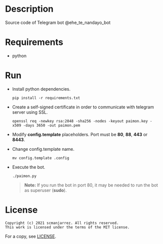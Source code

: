 # Description
Source code of Telegram bot @ehe_te_nandayo_bot

# Requirements
- python

# Run
- Install python dependencies.

    `pip install -r requirements.txt`

- Create a self-signed certificate in order to communicate with telegram server
  using SSL.

    `openssl req -newkey rsa:2048 -sha256 -nodes -keyout paimon.key
    -x509 -days 3650 -out paimon.pem`

- Modify **config.template** placeholders. Port must be **80**, **88**,
  **443** or **8443**.

- Change config.template name.

    `mv config.template .config`

- Execute the bot.

    `./paimon.py`
    > **Note:** If you run the bot in port 80, it may be needed to run the bot as
    > superuser (**sudo**).

# License
    Copyright (c) 2021 scmanjarrez. All rights reserved.
    This work is licensed under the terms of the MIT license.

For a copy, see
[LICENSE](https://github.com/scmanjarrez/ordonnanz/blob/master/LICENSE).
